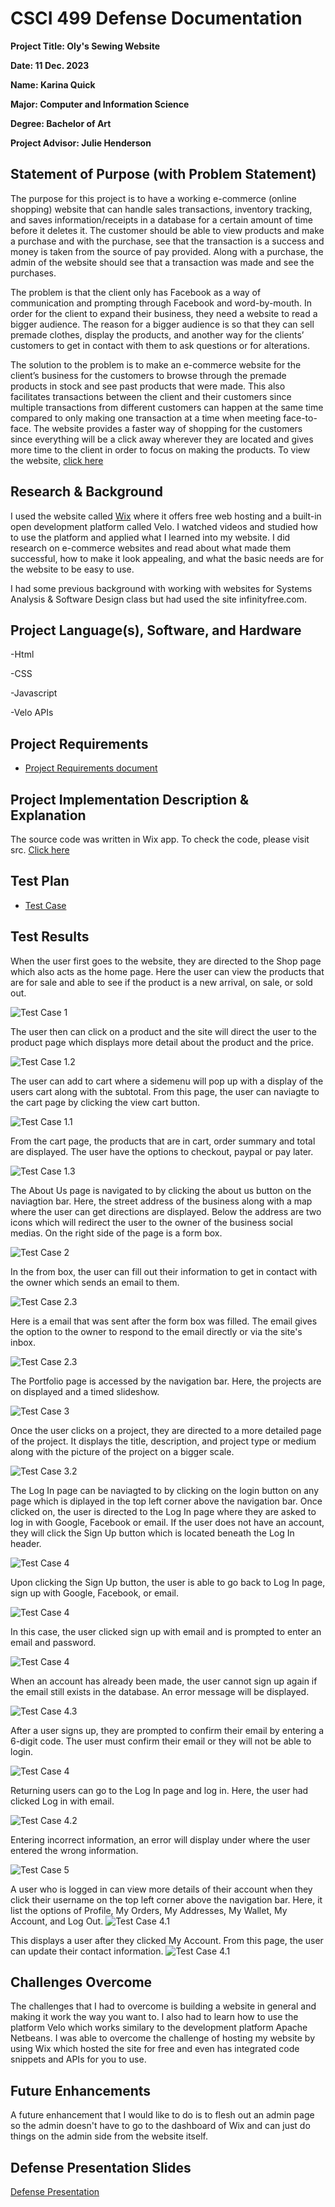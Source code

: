 CSCI 499 Defense Documentation
=============================
**Project Title: Oly's Sewing Website**

**Date: 11 Dec. 2023**

**Name: Karina Quick**

**Major: Computer and Information Science**

**Degree: Bachelor of Art**

**Project Advisor: Julie Henderson**

## Statement of Purpose (with Problem Statement)
The purpose for this project is to have a working e-commerce (online shopping) website that can handle sales transactions, inventory tracking, and saves information/receipts in a database for a certain amount of time before it deletes it. The customer should be able to view products and make a purchase and with the purchase, see that the transaction is a success and money is taken from the source of pay provided. Along with a purchase, the admin of the website should see that a transaction was made and see the purchases.

The problem is that the client only has Facebook as a way of communication and prompting through Facebook and word-by-mouth. In order for the client to expand their business, they need a website to read a bigger audience. The reason for a bigger audience is so that they can sell premade clothes, display the products, and another way for the clients’ customers to get in contact with them to ask questions or for alterations.
  
The solution to the problem is to make an e-commerce website for the client’s business for the customers to browse through the premade products in stock and see past products that were made. This also facilitates transactions between the client and their customers since multiple transactions from different customers can happen at the same time compared to only making one transaction at a time when meeting face-to-face. The website provides a faster way of shopping for the customers since everything will be a click away wherever they are located and gives more time to the client in order to focus on making the products. To view the website, [click here](https://karinaquick.wixsite.com/oquickdesign/)

## Research & Background
I used the website called [Wix](https://www.wix.com/) where it offers free web hosting and a built-in open development platform called Velo. I watched videos and studied how to use the platform and applied what I learned into my website. I did research on e-commerce websites and read about what made them successful, how to make it look appealing, and what the basic needs are for the website to be easy to use. 

I had some previous background with working with websites for Systems Analysis & Software Design class but had used the site infinityfree.com.

## Project Language(s), Software, and Hardware
-Html

-CSS

-Javascript

-Velo APIs

## Project Requirements
- [Project Requirements document](/docs/FunctionalRequirementsQuick.docx)

## Project Implementation Description & Explanation
The source code was written in Wix app. To check the code, please visit src. [Click here](src)

## Test Plan
- [Test Case](/tests/TestCase_seniorProj.xlsx)

## Test Results
When the user first goes to the website, they are directed to the Shop page which also acts as the home page. Here the user can view the products that are for sale and able to see if the product is a new arrival, on sale, or sold out.

![Test Case 1](/media/testPlanMedia/TestCase1.png)


The user then can click on a product and the site will direct the user to the product page which displays more detail about the product and the price.

![Test Case 1.2](/media/testPlanMedia/TestCase1.2.png)


The user can add to cart where a sidemenu will pop up with a display of the users cart along with the subtotal. From this page, the user can naviagte to the cart page by clicking the view cart button.

![Test Case 1.1](/media/testPlanMedia/TestCase1.1.png)


From the cart page, the products that are in cart, order summary and total are displayed. The user have the options to checkout, paypal or pay later.

![Test Case 1.3](/media/testPlanMedia/TestCase1.3.png)


The About Us page is navigated to by clicking the about us button on the naviagtion bar. Here, the street address of the business along with a map where the user can get directions are displayed. Below the address are two icons which will redirect the user to the owner of the business social medias. On the right side of the page is a form box.

![Test Case 2](/media/testPlanMedia/TestCase2.png)


In the from box, the user can fill out their information to get in contact with the owner which sends an email to them.

![Test Case 2.3](/media/testPlanMedia/TestCase2.3.png)


Here is a email that was sent after the form box was filled. The email gives the option to the owner to respond to the email directly or via the site's inbox.

![Test Case 2.3](/media/testPlanMedia/TestCase2.3.1.png)


The Portfolio page is accessed by the navigation bar. Here, the projects are on displayed and a timed slideshow.

![Test Case 3](/media/testPlanMedia/TestCase3.png)


Once the user clicks on a project, they are directed to a more detailed page of the project. It displays the title, description, and project type or medium along with the picture of the project on a bigger scale.

![Test Case 3.2](/media/testPlanMedia/TestCase3.2.png)


The Log In page can be naviagted to by clicking on the login button on any page which is diplayed in the top left corner above the navigation bar. Once clicked on, the user is directed to the Log In page where they are asked to log in with Google, Facebook or email. If the user does not have an account, they will click the Sign Up button which is located beneath the Log In header.

![Test Case 4](/media/testPlanMedia/TestCase4.png)


Upon clicking the Sign Up button, the user is able to go back to Log In page, sign up with Google, Facebook, or email.

![Test Case 4](/media/testPlanMedia/TestCase4-1.png)


In this case, the user clicked sign up with email and is prompted to enter an email and password.

![Test Case 4](/media/testPlanMedia/TestCase4-2.png)


When an account has already been made, the user cannot sign up again if the email still exists in the database. An error message will be displayed.

![Test Case 4.3](/media/testPlanMedia/TestCase4.3.png)


After a user signs up, they are prompted to confirm their email by entering a 6-digit code. The user must confirm their email or they will not be able to login.

![Test Case 4](/media/testPlanMedia/TestCase4-3.png)


Returning users can go to the Log In page and log in. Here, the user had clicked Log in with email.

![Test Case 4.2](/media/testPlanMedia/TestCase4.2.png)


Entering incorrect information, an error will display under where the user entered the wrong information.

![Test Case 5](/media/testPlanMedia/TestCase5.png)


A user who is logged in can view more details of their account when they click their username on the top left corner above the navigation bar. Here, it list the options of Profile, My Orders, My Addresses, My Wallet, My Account, and Log Out.
![Test Case 4.1](/media/testPlanMedia/TestCase4.1.png)


This displays a user after they clicked My Account. From this page, the user can update their contact information.
![Test Case 4.1](/media/testPlanMedia/TestCase4.1.1.png)

## Challenges Overcome
The challenges that I had to overcome is building a website in general and making it work the way you want to. I also had to learn how to use the platform Velo which works similary to the development platform Apache Netbeans. I was able to overcome the challenge of hosting my website by using Wix which hosted the site for free and even has integrated code snippets and APIs for you to use.

## Future Enhancements
A future enhancement that I would like to do is to flesh out an admin page so the admin doesn't have to go to the dashboard of Wix and can just do things on the admin side from the website itself.

## Defense Presentation Slides
[Defense Presentation](/docs/defensePresentation.pptx)

